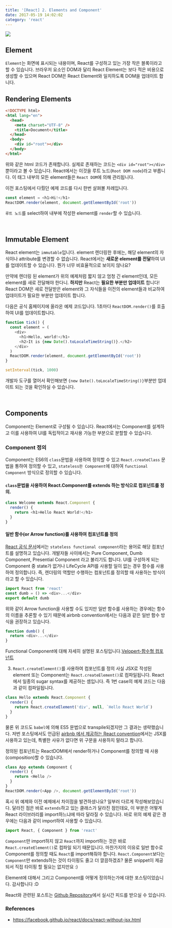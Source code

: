 ```yaml
---
title: '[React] 2. Elements and Component'
date: 2017-05-19 14:02:02
category: 'react'
---
```


![](/images/react_logo.png)

## Element

`Element`는 화면에 표시되는 내용이며, React를 구성하고 있는 가장 작은 블록이라고 할 수 있습니다. 브라우저 요소인 DOM과 달리 React Element는 보다 적은 비용으로 생성할 수 있으며 React DOM은 React Element와 일치하도록 DOM을 업데이트 합니다.

## Rendering Elements

```html
<!DOCTYPE html>
<html lang="en">
  <head>
    <meta charset="UTF-8" />
    <title>Document</title>
  </head>
  <body>
    <div id="root"></div>
  </body>
</html>
```

위와 같은 html 코드가 존재합니다. 실제로 존재하는 코드는 `<div id="root"></div>`뿐이라고 볼 수 있습니다. React에서는 이것을 루트 노드(`Root DOM node`)라고 부릅니다. 이 태그 내부의 모든 element들은 `React DOM`에 의해 관리됩니다.

이전 포스팅에서 다뤘던 예제 코드를 다시 한번 살펴볼 차례입니다.

```js
const element = <h1>Hi!</h1>
ReactDOM.render(element, document.getElementById('root'))
```

`루트 노드`를 select하여 내부에 작성한 element를 `render`할 수 있습니다.

</br>

## Immutable Element

React element는 `immutable`입니다. element 렌더링한 후에는, 해당 element의 자식이나 attribute를 변경할 수 없습니다. React에서는 **새로운 element를 전달**하여 UI를 업데이트할 수 있습니다. 뭔가 너무 비효율적으로 보이지 않나요?

만약에 렌더링 된 element가 위의 예제처럼 짧지 않고 엄청 긴 element인데, 모든 element를 새로 전달해야 한다니. **하지만** React는 **필요한 부분만 업데이트** 합니다! React DOM은 새로 전달받은 element와 그 자식들을 이전의 element들과 비교하여 업데이트가 필요한 부분만 업데이트 합니다.

다음은 공식 홈페이지에 올라온 예제 코드입니다. 1초마다 `ReactDOM.render()`를 호출하여 UI를 업데이트합니다.

```js
function tick() {
  const element = (
    <div>
      <h1>Hello, world!</h1>
      <h2>It is {new Date().toLocaleTimeString()}.</h2>
    </div>
  )
  ReactDOM.render(element, document.getElementById('root'))
}

setInterval(tick, 1000)
```

개발자 도구를 열어서 확인해보면 `{new Date().toLocaleTimeString()}`부분만 업데이트 되는 것을 확인하실 수 있습니다.

</br>

## Components

Component는 Element로 구성될 수 있습니다. React에서는 Component를 설계하고 이를 사용하여 UI를 독립적이고 재사용 가능한 부분으로 분할할 수 있습니다.

### Component 정의

Component는 ES6의 `class`문법을 사용하여 정의할 수 있고 `React.createClass` 문법을 통하여 정의할 수 있고, `stateless한 Component`에 대하여 `functional Component` 방식으로 정의할 수 있습니다.

#### `class`문법을 사용하여 React.Component를 extends 하는 방식으로 컴포넌트를 정의.

```js
class Welcome extends React.Component {
  render() {
    return <h1>Hello React World!</h1>
  }
}
```

#### 일반 함수(or Arrow function)를 사용하여 컴포넌트를 정의

[React 공식 문서](https://facebook.github.io/react/docs/context.html)에서는 `stateless functional component`라는 용어로 해당 컴포넌트를 설명하고 있습니다. 개발자들 사이에서는 Pure Component, Dumb Component, Presential Component 라고 불리기도 합니다. UI를 구성하게 되는 Component 중 state가 없거나 LifeCycle API를 사용할 일이 없는 경우 함수를 사용하여 정의합니다. 즉, 렌더링의 역할만 수행하는 컴포넌트를 정의할 때 사용하는 방식이라고 할 수 있습니다.

```js
import React from 'react'
const dumb = () => <div>...</div>
export default dumb
```

위와 같이 Arrow function을 사용할 수도 있지만 일반 함수를 사용하는 경우에는 함수의 이름을 추론할 수 있기 때문에 airbnb convention에서는 다음과 같은 일반 함수 방식을 권장하고 있습니다.

```js
function dumb() {
  return <div>...</div>
}
```

Functional Component에 대해 자세히 설명된 포스팅입니다.[Velopert-함수형 컴포넌트](https://velopert.com/2994)

3. `React.createElement()`를 사용하여 컴포넌트를 정의
   사실 JSX로 작성된 element 또는 Component는 `React.createElement()`로 컴파일됩니다. React에서 일종의 sugar syntax를 제공하는 셈입니다. 즉 1번 case의 예제 코드는 다음과 같이 컴파일됩니다.

```js
class Hello extends React.Component {
  render() {
    return React.createElement('div', null, `Hello React World`)
  }
}
```

물론 위 코드도 `babel`에 의해 ES5 문법으로 transpile되겠지만 그 결과는 생략했습니다. 저번 포스팅에서도 언급된 [airbnb 에서 제공하는 React convention](https://github.com/apple77y/javascript/tree/master/react)에서는 JSX를 사용하고 있는데, 특별한 사유가 없다면 위 구문을 사용하지 말라고 합니다.

정의된 컴포넌트는 ReactDOM에서 render하거나 Component를 정의할 때 사용(composition)할 수 있습니다.

```js
class App extends Component {
  render() {
    return <Hello />
  }
}
ReactDOM.render(<App />, document.getElementById('root'))
```

혹시 위 예제와 이전 예제에서 차이점을 발견하셨나요? 일부러 다르게 작성해보았습니다. 달라진 점은 바로 `extends`하고 있는 클래스가 달라진 점인데요, 이 부분은 어떻게 React 라이브러리를 import하느냐에 따라 달라질 수 있습니다. 바로 위의 예제 같은 경우에는 다음과 같이 import하여 사용할 수 있습니다.

```js
import React, { Component } from 'react'
```

`Component`만 import하지 않고 `React`까지 import하는 것은 바로 `React.createElement()`로 컴파일 되기 때문입니다. 마찬가지의 이유로 일반 함수로 Component를 정의할 때도 `React`를 import해줘야 합니다. `React.Component`보다는 `Component`만 extends하는 것이 타이핑도 줄고 더 깔끔하겠죠? 물론 snippet이 제공되서 직접 타이핑 할 필요는 없지만요 :)

Element에 대해서 그리고 Component를 어떻게 정의하는가에 대한 포스팅이었습니다. 감사합니다 :D

React와 관련된 포스트는 [Github Repository](https://github.com/JaeYeopHan/react_tutorial_with_docs)에서 실시간 피드를 받으실 수 있습니다.

### References

- https://facebook.github.io/react/docs/react-without-jsx.html
